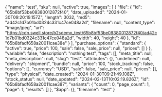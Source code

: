{
  "name": "test",
  "sku": null,
  "active": true,
  "images": [
    {
      "file": {
        "id": "65b8bf53be08380012872f40",
        "date_uploaded": "2024-01-30T09:20:19.157Z",
        "length": 3032,
        "md5": "ad42c1d7b01bd0324c331c47ce048a2d",
        "filename": null,
        "content_type": "image/jpeg",
        "url": "https://cdn.swell.store/b2sdemo_test/65b8bf53be08380012872f40/ad42c1d7b01bd0324c331c47ce048a2d",
        "width": 40,
        "height": 40
      },
      "id": "65b8bfadf658a20011cae38e"
    }
  ],
  "purchase_options": {
    "standard": {
      "active": true,
      "price": 100,
      "sale": false,
      "sale_price": null,
      "prices": []
    }
  },
  "variable": false,
  "description": "nothing test",
  "tags": [],
  "meta_title": null,
  "meta_description": null,
  "slug": "test",
  "attributes": {},
  "undefined": null,
  "delivery": "shipment",
  "bundle": null,
  "price": 100,
  "stock_tracking": false,
  "options": [],
  "currency": "USD",
  "sale": false,
  "sale_price": null,
  "prices": [],
  "type": "physical",
  "date_created": "2024-01-30T09:21:49.108Z",
  "stock_status": null,
  "date_updated": "2024-02-13T10:02:19.826Z",
  "id": "65b8bfadf658a20011cae387",
  "variants": {
    "count": 0,
    "page_count": 1,
    "page": 1,
    "results": []
  },
  "$app": {},
  "filename": "test"
}